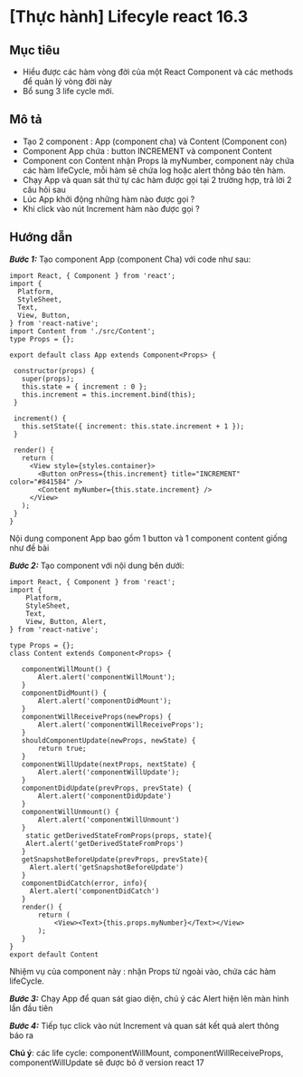 # [Thực hành] Lifecyle react 16.3
## Mục tiêu
 - Hiểu được các hàm vòng đời của một React Component và các methods để quản lý vòng đời này
 - Bổ sung 3 life cycle mới.

## Mô tả
 - Tạo 2 component : App (component cha) và Content (Component con)
 - Component App chứa :  button INCREMENT và component Content
 - Component con Content nhận Props là myNumber, component này chứa các hàm lifeCycle, mỗi hàm sẽ chứa log hoặc alert thông báo tên hàm.
 - Chạy App và quan sát thứ tự các hàm được gọi tại 2 trường hợp, trả lời 2 câu hỏi sau
 - Lúc App khởi động những hàm nào được gọi ?
 - Khi click vào nút Increment hàm nào được gọi ?

 
## Hướng dẫn

   ***Bước 1:*** Tạo component App (component Cha) với code như sau:
   
    import React, { Component } from 'react';
    import {
      Platform,
      StyleSheet,
      Text,
      View, Button,
    } from 'react-native';
    import Content from './src/Content';
    type Props = {};
    
    export default class App extends Component<Props> {

     constructor(props) {
       super(props);
       this.state = { increment : 0 };
       this.increment = this.increment.bind(this);
     }

     increment() {
       this.setState({ increment: this.state.increment + 1 });
     }

     render() {
       return (
         <View style={styles.container}>
           <Button onPress={this.increment} title="INCREMENT" color="#841584" />
           <Content myNumber={this.state.increment} />
         </View>
       );
     }
    }


   Nội dung component App bao gồm 1 button và 1 component content giống như đề bài

   ***Bước 2:*** Tạo component <Content /> với nội dung bên dưới:
   
    import React, { Component } from 'react';
    import {
        Platform,
        StyleSheet,
        Text,
        View, Button, Alert,
    } from 'react-native';

    type Props = {};
    class Content extends Component<Props> {

       componentWillMount() {
           Alert.alert('componentWillMount');
       }
       componentDidMount() {
           Alert.alert('componentDidMount');
       }
       componentWillReceiveProps(newProps) {
           Alert.alert('componentWillReceiveProps');
       }
       shouldComponentUpdate(newProps, newState) {
           return true;
       }
       componentWillUpdate(nextProps, nextState) {
           Alert.alert('componentWillUpdate');
       }
       componentDidUpdate(prevProps, prevState) {
           Alert.alert('componentDidUpdate')
       }
       componentWillUnmount() {
           Alert.alert('componentWillUnmount')
       }
        static getDerivedStateFromProps(props, state){
        Alert.alert('getDerivedStateFromProps')
       }
       getSnapshotBeforeUpdate(prevProps, prevState){
         Alert.alert('getSnapshotBeforeUpdate')
       }
       componentDidCatch(error, info){
         Alert.alert('componentDidCatch')
       }
       render() {
           return (
               <View><Text>{this.props.myNumber}</Text></View>
           );
       }
    }
    export default Content

   Nhiệm vụ của component này : nhận Props từ ngoài vào, chứa các hàm lifeCycle.
   
   ***Bước 3:*** Chạy App để quan sát giao diện, chú ý các Alert hiện lên màn hình lần đầu tiên

   ***Bước 4:*** Tiếp tục click vào nút Increment và quan sát kết quả alert thông báo ra
   
   **Chú ý**: các life cycle: componentWillMount, componentWillReceiveProps, componentWillUpdate sẽ được bỏ ở version react 17
   

